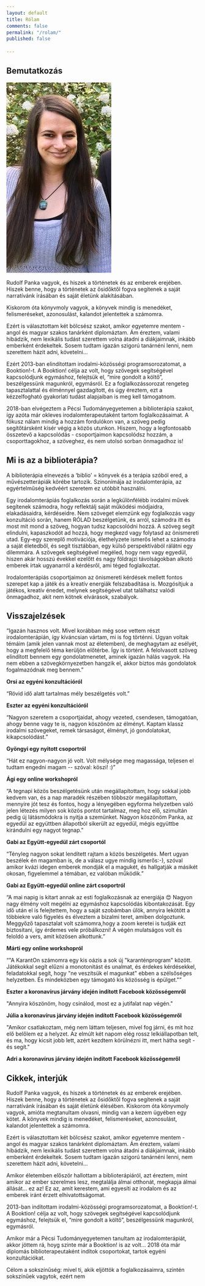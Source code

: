 ```yaml
---
layout: default
title: Rólam
comments: false
permalink: "/rolam/"
published: false

---
```

## Bemutatkozás

![](/assets/img/about/panka-intro-image.png)

Rudolf Panka vagyok, és hiszek a történetek és az emberek erejében. Hiszek benne, hogy a történetek az ősidőktől fogva segítenek a saját narratívánk írásában és saját életünk alakításában.

Kiskorom óta könyvmoly vagyok, a könyvek mindig is menedéket, felismeréseket, azonosulást, kalandot jelentettek a számomra.

Ezért is választottam két bölcsész szakot, amikor egyetemre mentem - angol és magyar szakos tanárként diplomáztam. Ám éreztem, valami hibádzik, nem lexikális tudást szerettem volna átadni a diákjaimnak, inkább emberként érdekeltek. Sosem tudtam igazán szigorú tanárnéni lenni, nem szerettem házit adni, követelni…

Ezért 2013-ban elindítottam irodalmi-közösségi programsorozatomat, a Booktion!-t. A Booktion! célja az volt, hogy szövegek segítségével kapcsolódjunk egymáshoz, felejtsük el, “mire gondolt a költő”, beszélgessünk magunkról, egymásról. Ez a foglalkozássorozat rengeteg tapasztalattal és élménnyel gazdagított, és úgy éreztem, ezt a kézzelfogható gyakorlati tudást alapjaiban is meg kell támogatnom.

2018-ban elvégeztem a Pécsi Tudományegyetemen a biblioterápia szakot, így azóta már okleves irodalomterapeutaként tartom foglalkozásaimat. A fókusz nálam mindig a hozzám fordulókon van, a szöveg pedig segítőtársként kísér végig a közös utunkon. Hiszem, hogy a legfontosabb összetevő a kapcsolódás - csoportjaimon kapcsolódsz hozzám, a csoporttagokhoz, a szöveghez, és nem utolsó sorban önmagadhoz is!

## Mi is az a biblioterápia?

A biblioterápia elnevezés a ‘biblio’ = könyvek és a terápia szóból ered, a művészetterápiák körébe tartozik. Szinonímája az irodalomterápia, az egyértelműség kedvéért szeretem ez utóbbit használni.

Egy irodalomterápiás foglalkozás során a legkülönfélébb irodalmi művek segítenek számodra, hogy reflektálj saját működési módjaidra, elakadásaidra, kérdéseidre. Nem szöveget elemzünk egy foglalkozás vagy konzultáció során, hanem RÓLAD beszélgetünk, és arról, számodra itt és most mit mond a szöveg, hogyan tudsz kapcsolódni hozzá. A szöveg segít elindulni, kapaszkodót ad hozzá, hogy megkezd vagy folytasd az önismereti utad. Egy-egy szereplő motivációja, élethelyzete ismerős lehet a számodra a saját életedből, és segít tisztábban, egy külső perspektívából rálátni egy dilemmára. A szövegek segítségével megéled, hogy nem vagy egyedül, hiszen akár hosszú évekkel ezelőtt és nagy földrajzi távolságokban alkotó emberek írtak ugyanarról a kérdésről, ami téged foglalkoztat.

Irodalomterápiás csoportjaimon az önismereti kérdések mellett fontos szerepet kap a játék és a kreatív energiák felszabadítása is. Mozgósítjuk a játékos, kreatív énedet, melynek segítségével utat találhatsz valódi önmagadhoz, akit nem kötnek elvárások, szabályok.

## Visszajelzések

“Igazán hasznos volt. Mivel korábban még sose vettem részt irodalomterápián, így kíváncsian vártam, mi is fog történni. Ugyan voltak témáim (amik jelen vannak most az életemben), de meghagytam az esélyét, hogy a megfelelő téma kerüljön előtérbe. Így is történt. A felolvasott szöveg elindított bennem egy gondolatmenetet, aminek igazán hálás vagyok. Ha nem ebben a szövegkörnyezetben hangzik el, akkor biztos más gondolatok fogalmazódnak meg bennem.”

**Orsi az egyéni konzultációról**

“Rövid idő alatt tartalmas mély beszélgetés volt.”

**Eszter az egyéni konzultációról**

“Nagyon szeretem a csoportjaidat, ahogy vezeted, csendesen, támogatóan, ahogy benne vagy te is, nagyon köszönöm az élményt. Kaptam klassz irodalmi szövegeket, remek társaságot, élményt, jó gondolatokat, kikapcsolódást.”

**Gyöngyi egy nyitott csoportról**

“Hát ez nagyon-nagyon jó volt.
Volt mélysége meg magassága, teljesen el tudtam engedni magam -- szóval: köszi! :)”

**Ági egy online workshopról**

“A tegnapi közös beszélgetésünk után megállapítottam, hogy sokkal jobb kedvem van, és a nap maradék részében többször megállapítottam, mennyire jót tesz és fontos, hogy a lényegében egyforma helyzetben való jelen létezés milyen sok közös pontot tartalmaz, meg hoz elő, szimultán pedig új látásmódokra is nyitja a szemünket.
Nagyon köszönöm Panka, az egyedül az együttben állapotból sikerült az egyedül, mégis együttbe kirándulni egy nagyot tegnap."

**Gabi az Együtt-egyedül zárt csoportól**

“Tényleg nagyon sokat lendített rajtam a közös beszélgetés. Mert ugyan beszélek én magamban is, de a válasz ugye mindig ismerős:-), szóval amikor kvázi idegen emberek mondják el a magukét, és hallgatják a másikét okosan, figyelemmel a témában, ez valóban működik.”

**Gabi az Együtt-egyedül online zárt csoportról**

“A mai napig is kitart annak az esti foglalkozásnak az energiája 😍 Nagyon nagy élmény volt megélni az egymáshoz kapcsolódás kibontakozását. Egy idő után el is felejtettem, hogy a saját szobámban ülök, annyira lekötött a többiekre való figyelés és élveztem a bizalmi teret, amiben dolgoztunk. Meggyőző tapasztalat volt számomra,hogy a zoom keretei is tudják ezt biztositani, így érdemes vele próbálkozni! A végén mulatságos volt és feloldó a vers, amit közösen alkottunk.”

**Márti egy online workshopról**

“"A KarantOn számomra egy kis oázis a sok új "karanténprogram" között. Játékokkal segít elűzni a monotonitást és unalmat, és érdekes kérdésekkel, feladatokkal segít, hogy "ne veszítsük el magunkat" ebben a szélsőséges helyzetben. És mindeközben egy támogató kis közösség is épülget."”

**Eszter a koronavírus járvány idején indított Facebook közösségemről**

"Annyira köszönöm, hogy csinálod, most ez a jutifalat nap végén."

**Júlia a koronavírus járvány idején indított Facebook közösségemről**

"Amikor csatlakoztam, még nem láttam teljesen, mivel fog járni, és mit hoz elő belőlem ez a helyzet. Az elmúlt két napom elég rossz lelkiállapotban telt, és ma, hogy kicsit jobb lett, azért kezdtem körülnézni itt, mert hátha segít - és segít."

**Adri a koronavírus járvány idején indított Facebook közösségemről**

## Cikkek, interjúk

Rudolf Panka vagyok, és hiszek a történetek és az emberek erejében. Hiszek benne, hogy a történetek az ősidőktől fogva segítenek a saját narratívánk írásában és saját életünk élésében.
Kiskorom óta könyvmoly vagyok, amióta megtanultam olvasni, mindig van a kezem ügyében egy kötet. A könyvek mindig is menedéket, felismeréseket, azonosulást, kalandot jelentettek a számomra.

Ezért is választottam két bölcsész szakot, amikor egyetemre mentem - angol és magyar szakos tanárként diplomáztam. Ám éreztem, valami hibádzik, nem lexikális tudást szerettem volna átadni a diákjaimnak, inkább emberként érdekeltek. Sosem tudtam igazán szigorú tanárnéni lenni, nem szerettem házit adni, követelni…

Amikor életemben először hallottam a biblioterápiáról, azt éreztem, mint amikor az ember szerelmes lesz, megtalálja álmai otthonát, megkapja álmai állását… ez az! Ez az, amit kerestem, ami egyesíti az irodalom és az emberek iránt érzett elhivatottságomat.

2013-ban indítottam irodalmi-közösségi programsorozatomat, a Booktion!-t. A Booktion! célja az volt, hogy szövegek segítségével kapcsolódjunk egymáshoz, felejtsük el, “mire gondolt a költő”, beszélgessünk magunkról, egymásról.

Amikor már a Pécsi Tudományegyetemen tanultam az irodalomterápiát, akkor jöttem rá, hoyg szinte már a Booktion! is az volt…
2018 óta már diplomás biblioterapeutaként indítok csoportokat, tartok egyéni konzultációkat.

Célom a sokszínűség: mivel ti, akik eljöttök a foglalkozásaimra, szintén sokszínűek vagytok, ezért nem